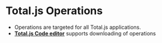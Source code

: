 # Total.js Operations

- Operations are targeted for all Total.js applications.
- [__Total.js Code editor__](https://www.totaljs.com/code/) supports downloading of operations